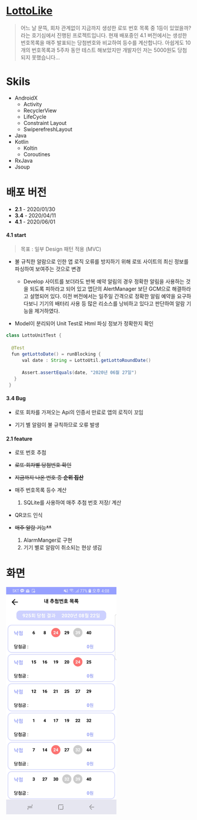 # [LottoLike](https://play.google.com/store/apps/details?id=com.lottolike.jaery.Lotto)

>어느 날 문뜩, 회차 관계없이 지금까지 생성한 로또 번호 목록 중 1등이 있었을까? 라는 호기심에서 진행된 프로젝트입니다.
현재 배포중인 4.1 버전에서는 생성한 번호목록을 매주 발표되는 당첨번호와 비교하여 등수를 계산합니다. 아쉽게도 10개의 번호목록과 5주차 동안 테스트 해보았지만 개발자인 저는 5000원도 당첨되지 못했습니다...

# Skils

- AndroidX
  - Activity
  - RecyclerView
  - LifeCycle
  - Constraint Layout
  - SwiperefreshLayout
- Java
- Kotlin
  - Koltin
  - Coroutines
- RxJava
- Jsoup

# 배포 버전 
 * **2.1**  -  2020/01/30
 * **3.4**  -  2020/04/11
 * **4.1**  -  2020/06/01
 
#### 4.1 start
  > 목표 : 일부 Design 패턴 적용 (MVC)

  * 불 규칙한 알람으로 인한 앱 로직 오류를 방지하기 위해 로또 사이트의 최신 정보를 파싱하여 보여주는 것으로 변경
    - Develop 사이트를 보더라도 반복 예약 알림의 경우 정확한 알림을 사용하는 것을 되도록 피하라고 되어 있고 앱단의 AlertManager 보단 GCM으로 해결하라고 설명되어 있다. 이전 버전에서는 일주일 간격으로 정확한 알림 예약을 요구하다보니 기기의 배터리 사용 등 많은 리소스를 낭비하고 있다고 판단하여 알람 기능을 제거하였다.
  
  * Model이 분리되어 Unit Test로 Html 파싱 정보가 정확한지 확인
  
  ```java
  class LottoUnitTest {

    @Test
    fun getLottoDate() = runBlocking {
        val date : String = LottoUtil.getLottoRoundDate()

        Assert.assertEquals(date, "2020년 06월 27일")
     }
   }
  ```
  
#### 3.4 Bug

  * 로또 회차를 가져오는 Api의 인증서 만료로 앱의 로직이 꼬임
  
  * 기기 별 알람이 불 규칙하므로 오류 발생
  

#### 2.1 feature

  * 로또 번호 추첨
  
  * ~~로또 회차별 당첨번호 확인~~
  
  * ~~지금까지 나온 번호 중 **순위 집산**~~
  
  * 매주 번호목록 등수 계산
     1. SQLite를 사용하여 매주 추첨 번호 저장/ 계산
 
  * QR코드 인식
  
  * ~~매주 알람 기능**~~
     1. AlarmManger로 구현
     2. 기기 별로 알람이 취소되는 현상 생김
    
  

# 화면

<img src="images/lottoLike.jpg" width=300>
  
